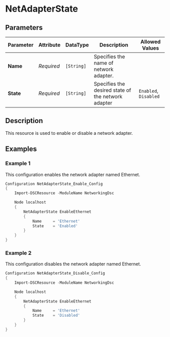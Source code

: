 # NetAdapterState

## Parameters

| Parameter | Attribute  | DataType   | Description                                        | Allowed Values        |
| --------- | ---------- | ---------- | -------------------------------------------------- | --------------------- |
| **Name**  | *Required* | `[String]` | Specifies the name of network adapter.             |                       |
| **State** | *Required* | `[String]` | Specifies the desired state of the network adapter | `Enabled`, `Disabled` |

## Description

This resource is used to enable or disable a network adapter.

## Examples

### Example 1

This configuration enables the network adapter named Ethernet.

```powershell
Configuration NetAdapterState_Enable_Config
{
    Import-DSCResource -ModuleName NetworkingDsc

    Node localhost
    {
        NetAdapterState EnableEthernet
        {
            Name     = 'Ethernet'
            State    = 'Enabled'
        }
    }
}
```

### Example 2

This configuration disables the network adapter named Ethernet.

```powershell
Configuration NetAdapterState_Disable_Config
{
    Import-DSCResource -ModuleName NetworkingDsc

    Node localhost
    {
        NetAdapterState EnableEthernet
        {
            Name     = 'Ethernet'
            State    = 'Disabled'
        }
    }
}
```


